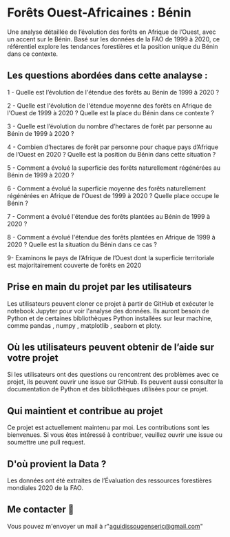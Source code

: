 # Forêts Ouest-Africaines : Bénin
Une analyse détaillée de l’évolution des forêts en Afrique de l’Ouest, avec un accent sur le Bénin. Basé sur les données de la FAO de 1999 à 2020, ce référentiel explore les tendances forestières et la position unique du Bénin dans ce contexte.

## Les questions abordées dans cette analayse : 
1 - Quelle est l’évolution de l'étendue des forêts au Bénin de 1999 à 2020 ?

2 - Quelle est l'évolution de l'étendue moyenne des forêts en Afrique de l'Ouest de 1999 à 2020 ? Quelle est la place du Bénin dans ce contexte ?

3 - Quelle est l’évolution du nombre d’hectares de forêt par personne au Bénin de 1999 à 2020 ?

4 - Combien d’hectares de forêt par personne pour chaque pays d’Afrique de l’Ouest en 2020 ? Quelle est la position du Bénin dans cette situation ?

5 - Comment a évolué la superficie des forêts naturellement régénérées au Bénin de 1999 à 2020 ?

6 - Comment a évolué la superficie moyenne des forêts naturellement régénérées en Afrique de l'Ouest de 1999 à 2020 ? Quelle place occupe le Bénin ?

7 - Comment a évolué l'étendue des forêts plantées au Bénin de 1999 à 2020 ?

8 - Comment a évolué l'étendue des forêts plantées en Afrique de 1999 à 2020 ? Quelle est la situation du Bénin dans ce cas ?

9- Examinons le pays de l’Afrique de l’Ouest dont la superficie territoriale est majoritairement couverte de forêts en 2020


## Prise en main du projet par les utilisateurs
Les utilisateurs peuvent cloner ce projet à partir de GitHub et exécuter le notebook Jupyter pour voir l'analyse des données. Ils auront besoin de Python et de certaines bibliothèques Python installées sur leur machine, comme pandas , numpy , matplotlib , seaborn et ploty.

## Où les utilisateurs peuvent obtenir de l’aide sur votre projet
Si les utilisateurs ont des questions ou rencontrent des problèmes avec ce projet, ils peuvent ouvrir une issue sur GitHub. Ils peuvent aussi consulter la documentation de Python et des bibliothèques utilisées pour ce projet.

## Qui maintient et contribue au projet
Ce projet est actuellement maintenu par moi. Les contributions sont les bienvenues. Si vous êtes intéressé à contribuer, veuillez ouvrir une issue ou soumettre une pull request.

## D'où provient la Data ?
Les données ont été extraites de l’Évaluation des ressources forestières mondiales 2020 de la FAO.

## Me contacter 📩

Vous pouvez m'envoyer un mail à r"aguidissougenseric@gmail.com"
